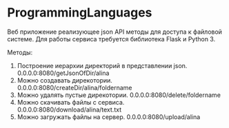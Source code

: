 # ProgrammingLanguages
Веб приложение реализующее json API методы для доступа к файловой системе.
Для работы сервиса требуется библиотека Flask и Python 3.

Методы:
1. Построение иерархии директорий в представлении json.
0.0.0.0:8080/getJsonOfDir/alina
2. Можно создавать дирекотории.
0.0.0.0:8080/createDir/alina/foldername
3. Можно удалять пустые дирекотории.
0.0.0.0:8080/delete/foldername
4. Можно скачивать файлы с сервиса.
0.0.0.0:8080/download/alina/text.txt
5. Можно загружать файлы на сервер.
0.0.0.0:8080/upload/alina
